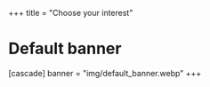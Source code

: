 +++
title = "Choose your interest"
# Default banner
[cascade]
  banner = "img/default_banner.webp"
+++